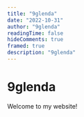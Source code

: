 ```yaml
---
title: "9glenda"
date: "2022-10-31"
author: "9glenda"
readingTime: false
hideComments: true
framed: true
description: "9glenda"
---
```

# 9glenda
Welcome to my website!
